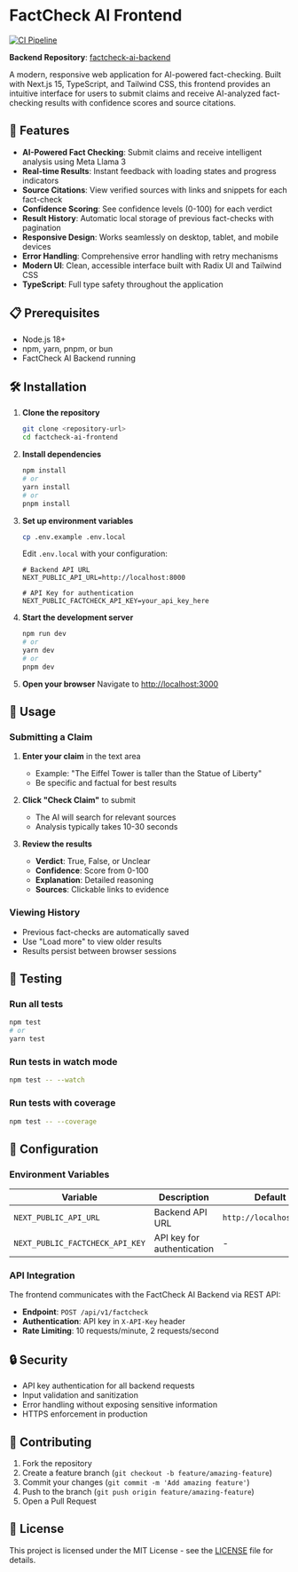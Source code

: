 # FactCheck AI Frontend

[![CI Pipeline](https://github.com/JuannFerrari/factcheck-ai-frontend/actions/workflows/ci.yml/badge.svg)](https://github.com/JuannFerrari/factcheck-ai-frontend/actions/workflows/ci.yml)

**Backend Repository**: [factcheck-ai-backend](https://github.com/JuannFerrari/factcheck-ai-backend)

A modern, responsive web application for AI-powered fact-checking. Built with Next.js 15, TypeScript, and Tailwind CSS, this frontend provides an intuitive interface for users to submit claims and receive AI-analyzed fact-checking results with confidence scores and source citations.

## 🚀 Features

- **AI-Powered Fact Checking**: Submit claims and receive intelligent analysis using Meta Llama 3
- **Real-time Results**: Instant feedback with loading states and progress indicators
- **Source Citations**: View verified sources with links and snippets for each fact-check
- **Confidence Scoring**: See confidence levels (0-100) for each verdict
- **Result History**: Automatic local storage of previous fact-checks with pagination
- **Responsive Design**: Works seamlessly on desktop, tablet, and mobile devices
- **Error Handling**: Comprehensive error handling with retry mechanisms
- **Modern UI**: Clean, accessible interface built with Radix UI and Tailwind CSS
- **TypeScript**: Full type safety throughout the application

## 📋 Prerequisites

- Node.js 18+ 
- npm, yarn, pnpm, or bun
- FactCheck AI Backend running

## 🛠️ Installation

1. **Clone the repository**
   ```bash
   git clone <repository-url>
   cd factcheck-ai-frontend
   ```

2. **Install dependencies**
   ```bash
   npm install
   # or
   yarn install
   # or
   pnpm install
   ```

3. **Set up environment variables**
   ```bash
   cp .env.example .env.local
   ```
   
   Edit `.env.local` with your configuration:
   ```env
   # Backend API URL
   NEXT_PUBLIC_API_URL=http://localhost:8000
   
   # API Key for authentication
   NEXT_PUBLIC_FACTCHECK_API_KEY=your_api_key_here
   ```

4. **Start the development server**
   ```bash
   npm run dev
   # or
   yarn dev
   # or
   pnpm dev
   ```

5. **Open your browser**
   Navigate to [http://localhost:3000](http://localhost:3000)

## 🚀 Usage

### Submitting a Claim

1. **Enter your claim** in the text area
   - Example: "The Eiffel Tower is taller than the Statue of Liberty"
   - Be specific and factual for best results

2. **Click "Check Claim"** to submit
   - The AI will search for relevant sources
   - Analysis typically takes 10-30 seconds

3. **Review the results**
   - **Verdict**: True, False, or Unclear
   - **Confidence**: Score from 0-100
   - **Explanation**: Detailed reasoning
   - **Sources**: Clickable links to evidence

### Viewing History

- Previous fact-checks are automatically saved
- Use "Load more" to view older results
- Results persist between browser sessions

## 🧪 Testing

### Run all tests
```bash
npm test
# or
yarn test
```

### Run tests in watch mode
```bash
npm test -- --watch
```

### Run tests with coverage
```bash
npm test -- --coverage
```

## 🔧 Configuration

### Environment Variables

| Variable | Description | Default | Required |
|----------|-------------|---------|----------|
| `NEXT_PUBLIC_API_URL` | Backend API URL | `http://localhost:8000` | No |
| `NEXT_PUBLIC_FACTCHECK_API_KEY` | API key for authentication | - | Yes |

### API Integration

The frontend communicates with the FactCheck AI Backend via REST API:

- **Endpoint**: `POST /api/v1/factcheck`
- **Authentication**: API key in `X-API-Key` header
- **Rate Limiting**: 10 requests/minute, 2 requests/second

## 🔒 Security

- API key authentication for all backend requests
- Input validation and sanitization
- Error handling without exposing sensitive information
- HTTPS enforcement in production

## 🤝 Contributing

1. Fork the repository
2. Create a feature branch (`git checkout -b feature/amazing-feature`)
3. Commit your changes (`git commit -m 'Add amazing feature'`)
4. Push to the branch (`git push origin feature/amazing-feature`)
5. Open a Pull Request

## 📄 License

This project is licensed under the MIT License - see the [LICENSE](LICENSE) file for details.
